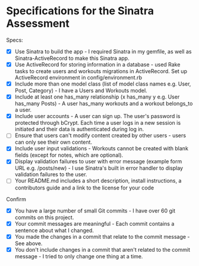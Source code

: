 # Specifications for the Sinatra Assessment

Specs:
- [x] Use Sinatra to build the app - I required Sinatra in my gemfile, as well as Sinatra-ActiveRecord to make this Sinatra app.
- [x] Use ActiveRecord for storing information in a database - used Rake tasks to create users and workouts migrations in ActiveRecord. Set up ActiveRecord environment in config/environment.rb
- [x] Include more than one model class (list of model class names e.g. User, Post, Category)  - I have a Users and Workouts model. 
- [x] Include at least one has_many relationship (x has_many y e.g. User has_many Posts) - A user has_many workouts and a workout belongs_to a user.
- [x] Include user accounts - A user can sign up. The user's password is protected through bCrypt. Each time a user logs in a new session is initiated and their data is authenticated during log in.
- [ ] Ensure that users can't modify content created by other users - users can only see their own content.
- [x] Include user input validations - Workouts cannot be created with blank fields (except for notes, which are optional).
- [x] Display validation failures to user with error message (example form URL e.g. /posts/new) - I use Sinatra's built in error handler to display validation failures to the user.
- [ ] Your README.md includes a short description, install instructions, a contributors guide and a link to the license for your code

Confirm
- [x] You have a large number of small Git commits - I have over 60 git commits on this project.
- [x] Your commit messages are meaningful - Each commit contains a sentence about what I changed.
- [x] You made the changes in a commit that relate to the commit message - See above.
- [x] You don't include changes in a commit that aren't related to the commit message - I tried to only change one thing at a time.
